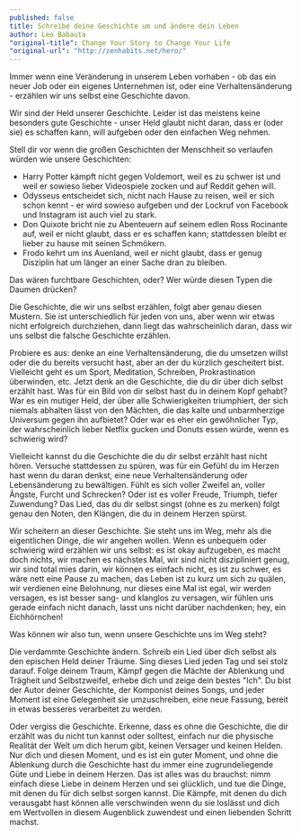 ```yaml
---
published: false
title: Schreibe deine Geschichte um und ändere dein Leben
author: Leo Babauta
"original-title": Change Your Story to Change Your Life
"original-url": "http://zenhabits.net/hero/"
---
```


Immer wenn eine Veränderung in unserem Leben vorhaben - ob das ein neuer Job oder ein eigenes Unternehmen ist, oder eine Verhaltensänderung - erzählen wir uns selbst eine Geschichte davon.

Wir sind der Held unserer Geschichte. Leider ist das meistens keine besonders gute Geschichte - unser Held glaubt nicht daran, dass er (oder sie) es schaffen kann, will aufgeben oder den einfachen Weg nehmen.

Stell dir vor wenn die großen Geschichten der Menschheit so verlaufen würden wie unsere Geschichten:

- Harry Potter kämpft nicht gegen Voldemort, weil es zu schwer ist und weil er sowieso lieber Videospiele zocken und auf Reddit gehen will.
- Odysseus entscheidet sich, nicht nach Hause zu reisen, weil er sich schon kennt - er wird sowieso aufgeben und der Lockruf von Facebook und Instagram ist auch viel zu stark.
- Don Quixote bricht nie zu Abenteuern auf seinem edlen Ross Rocinante auf, weil er nicht glaubt, dass er es schaffen kann; stattdessen bleibt er lieber zu hause mit seinen Schmökern.
- Frodo kehrt um ins Auenland, weil er nicht glaubt, dass er genug Disziplin hat um länger an einer Sache dran zu bleiben.

Das wären furchtbare Geschichten, oder? Wer würde diesen Typen die Daumen drücken?

Die Geschichte, die wir uns selbst erzählen, folgt aber genau diesen Mustern. Sie ist unterschiedlich für jeden von uns, aber wenn wir etwas nicht erfolgreich durchziehen, dann liegt das wahrscheinlich daran, dass wir uns selbst die falsche Geschichte erzählen.

Probiere es aus: denke an eine Verhaltensänderung, die du umsetzen willst oder die du bereits versucht hast, aber an der du kürzlich gescheitert bist. Vielleicht geht es um Sport, Meditation, Schreiben, Prokrastination überwinden, etc. Jetzt denk an die Geschichte, die du dir über dich selbst erzählt hast. Was für ein Bild von dir selbst hast du in deinem Kopf gehabt? War es ein mutiger Held, der über alle Schwierigkeiten triumphiert, der sich niemals abhalten lässt von den Mächten, die das kalte und unbarmherzige Universum gegen ihn aufbietet? Oder war es eher ein gewöhnlicher Typ, der wahrscheinlich lieber Netflix gucken und Donuts essen würde, wenn es schwierig wird?

Vielleicht kannst du die Geschichte die du dir selbst erzählt hast nicht hören. Versuche stattdessen zu spüren, was für ein Gefühl du im Herzen hast wenn du daran denkst, eine neue Verhaltensänderung oder Lebensänderung zu bewältigen. Fühlt es sich voller Zweifel an, voller Ängste, Furcht und Schrecken? Oder ist es voller Freude, Triumph, tiefer Zuwendung? Das Lied, das du dir selbst singst (ohne es zu merken) folgt genau den Noten, den Klängen, die du in deinem Herzen spürst.

Wir scheitern an dieser Geschichte. Sie steht uns im Weg, mehr als die eigentlichen Dinge, die wir angehen wollen. Wenn es unbequem oder schwierig wird erzählen wir uns selbst: es ist okay aufzugeben, es macht doch nichts, wir machen es nächstes Mal, wir sind nicht diszipliniert genug, wir sind total mies darin, wir können es einfach nicht, es ist zu schwer, es wäre nett eine Pause zu machen, das Leben ist zu kurz um sich zu quälen, wir verdienen eine Belohnung, nur dieses eine Mal ist egal, wir werden versagen, es ist besser sang- und klanglos zu versagen, wir fühlen uns gerade einfach nicht danach, lasst uns nicht darüber nachdenken; hey, ein Eichhörnchen!

Was können wir also tun, wenn unsere Geschichte uns im Weg steht?

Die verdammte Geschichte ändern. Schreib ein Lied über dich selbst als den epischen Held deiner Träume. Sing dieses Lied jeden Tag und sei stolz darauf. Folge deinem Traum, Kämpf gegen die Mächte der Ablenkung und Trägheit und Selbstzweifel, erhebe dich und zeige dein bestes "Ich". Du bist der Autor deiner Geschichte, der Komponist deines Songs, und jeder Moment ist eine Gelegenheit sie umzuschreiben, eine neue Fassung, bereit in etwas besseres verarbeitet zu werden.

Oder vergiss die Geschichte. Erkenne, dass es ohne die Geschichte, die dir erzählt was du nicht tun kannst oder solltest, einfach nur die physische Realität der Welt um dich herum gibt, keinen Versager und keinen Helden. Nur dich und diesen Moment, und es ist ein guter Moment, und ohne die Ablenkung durch die Geschichte hast du immer eine zugrundeliegende Güte und Liebe in deinem Herzen. Das ist alles was du brauchst: nimm einfach diese Liebe in deinem Herzen und sei glücklich, und tue die Dinge, mit denen du für dich selbst sorgen kannst. Die Kämpfe, mit denen du dich verausgabt hast können alle verschwinden wenn du sie loslässt und dich em Wertvollen in diesem Augenblick zuwendest und einen liebenden Schritt machst.